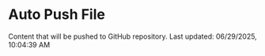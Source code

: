 # Auto Push File

Content that will be pushed to GitHub repository.
Last updated: 06/29/2025, 10:04:39 AM